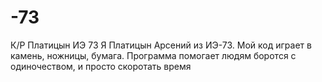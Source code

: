 # -73
К/Р Платицын ИЭ 73
Я Платицын Арсений из ИЭ-73. Мой код играет в камень, ножницы, бумага. Программа помогает людям боротся с одиночеством, и просто скоротать время
